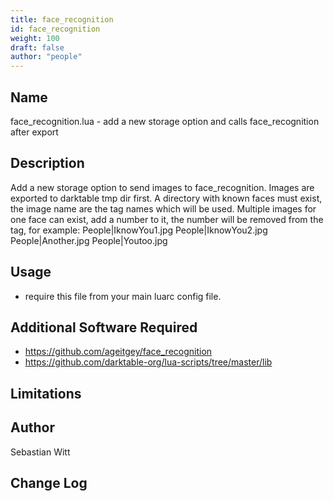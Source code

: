 ```yaml
---
title: face_recognition
id: face_recognition
weight: 100
draft: false
author: "people"
---
```


## Name

face_recognition.lua - add a new storage option and calls face_recognition after export

## Description

Add a new storage option to send images to face_recognition.
Images are exported to darktable tmp dir first.
A directory with known faces must exist, the image name are the
tag names which will be used.
Multiple images for one face can exist, add a number to it, the
number will be removed from the tag, for example:
People|IknowYou1.jpg
People|IknowYou2.jpg
People|Another.jpg
People|Youtoo.jpg

## Usage

* require this file from your main luarc config file.

## Additional Software Required

* https://github.com/ageitgey/face_recognition
* https://github.com/darktable-org/lua-scripts/tree/master/lib

## Limitations


## Author

Sebastian Witt

## Change Log
